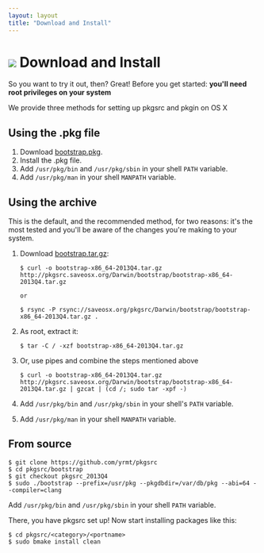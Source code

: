 ```yaml
---
layout: layout
title: "Download and Install"
---
```


[![](http://www.3tb.de/netbsd/pkgsrc-logo-outline.png)](http://pkgsrc.saveosx.org/Darwin/bootstrap/bootstrap-x86_64-2013Q4.pkg)
Download and Install
====================

So you want to try it out, then? Great!
Before you get started: **you'll need root privileges on your system**

We provide three methods for setting up pkgsrc and pkgin on OS X

Using the .pkg file 
-----------------------------------------

1. Download [bootstrap.pkg](http://pkgsrc.saveosx.org/Darwin/bootstrap/bootstrap-x86_64-2013Q4.pkg).
2. Install the .pkg file.
3. Add `/usr/pkg/bin` and `/usr/pkg/sbin` in your shell `PATH` variable.
4. Add `/usr/pkg/man` in your shell `MANPATH` variable.


Using the archive
-----------------

This is the default, and the recommended method, for two reasons: it's the most tested and you'll be aware of the changes you're making to your system.

1. Download [bootstrap.tar.gz](http://pkgsrc.saveosx.org/Darwin/bootstrap/bootstrap-x86_64-2013Q4.tar.gz):

       $ curl -o bootstrap-x86_64-2013Q4.tar.gz http://pkgsrc.saveosx.org/Darwin/bootstrap/bootstrap-x86_64-2013Q4.tar.gz

       or

       $ rsync -P rsync://saveosx.org/pkgsrc/Darwin/bootstrap/bootstrap-x86_64-2013Q4.tar.gz .

2. As root, extract it:

       $ tar -C / -xzf bootstrap-x86_64-2013Q4.tar.gz

3. Or, use pipes and combine the steps mentioned above

       $ curl -o bootstrap-x86_64-2013Q4.tar.gz http://pkgsrc.saveosx.org/Darwin/bootstrap/bootstrap-x86_64-2013Q4.tar.gz | gzcat | (cd /; sudo tar -xpf -)

3. Add `/usr/pkg/bin` and `/usr/pkg/sbin` in your shell's `PATH` variable.
4. Add `/usr/pkg/man` in your shell `MANPATH` variable.


From source
-----------

    $ git clone https://github.com/yrmt/pkgsrc
    $ cd pkgsrc/bootstrap
    $ git checkout pkgsrc_2013Q4
    $ sudo ./bootstrap --prefix=/usr/pkg --pkgdbdir=/var/db/pkg --abi=64 --compiler=clang

Add `/usr/pkg/bin` and `/usr/pkg/sbin` in your shell `PATH` variable.

There, you have pkgsrc set up! Now start installing packages like this:

    $ cd pkgsrc/<category>/<portname>
    $ sudo bmake install clean
